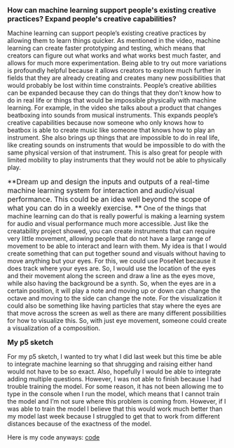 <span style= "font-size:16px"> **How can machine learning support people's existing creative practices? Expand people's creative capabilities?**</span>

Machine learning can support people’s existing creative practices by allowing them to learn things quicker. As mentioned in the video, machine learning can create faster prototyping and testing, which means that creators can figure out what works and what works best much faster, and allows for much more experimentation. Being able to try out more variations is profoundly helpful because it allows creators to explore much further in fields that they are already creating and creates many new possibilities that would probably be lost within time constraints. People’s creative abilities can be expanded because they can do things that they don’t know how to do in real life or things that would be impossible physically with machine learning. For example, in the video she talks about a product that changes beatboxing into sounds from musical instruments. This expands people’s creative capabilities because now someone who only knows how to beatbox is able to create music like someone that knows how to play an instrument. She also brings up things that are impossible to do in real life, like creating sounds on instruments that would be impossible to do with the same physical version of that instrument. This is also great for people with limited mobility to play instruments that they would not be able to physically play. 


<span style= "font-size:16px"> **Dream up and design the inputs and outputs of a real-time machine learning system for interaction and audio/visual performance. This could be an idea well beyond the scope of what you can do in a weekly exercise.
**</span>
One of the things that machine learning can do that is really powerful is making a learning system for audio and visual performance much more accessible. Just like the creatability project showed, you can create instruments that can require very little movement, allowing people that do not have a large range of movement to be able to interact and learn with them. My idea is that I would create something that can put together sound and visuals without having to move anything but your eyes. For this, we could use PoseNet because it does track where your eyes are. So, I would use the location of the eyes and their movement along the screen and draw a line as the eyes move, while also having the background be a synth. So, when the eyes are in a certain position, it will play a note and moving up or down can change the octave and moving to the side can change the note. For the visualization it could also be something like having particles that stay where the eyes are that move across the screen as well as there are many different possibilities for how to visualize this. So, with just eye movement, someone could create a visualization of a composition.


<span style= "font-size:16px"> **My p5 sketch**</span>

For my p5 sketch, I wanted to try what I did last week but this time be able to integrate machine learning so that shrugging and raising either hand would not have to be so exact. Also, hopefully I would be able to integrate adding multiple questions. However, I was not able to finish because I had trouble training the model. For some reason, it has not been allowing me to type in the console when I run the model, which means that I cannot train the model and I’m not sure where this problem is coming from. However, if I was able to train the model I believe that this would work much better than my model last week because I struggled to get that to work from different distances because of the exactness of the model. 

Here is my code anyways: [code](https://editor.p5js.org/aramakrishnan/sketches/BB-dWmjon)

